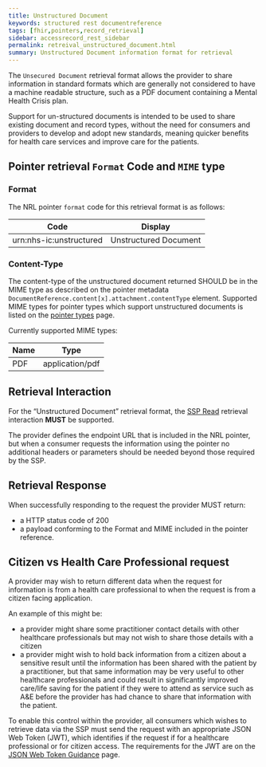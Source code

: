 ```yaml
---
title: Unstructured Document
keywords: structured rest documentreference
tags: [fhir,pointers,record_retrieval]
sidebar: accessrecord_rest_sidebar
permalink: retreival_unstructured_document.html
summary: Unstructured Document information format for retrieval
---
```



The `Unsecured Document` retrieval format allows the provider to share information in standard formats which are generally not considered to have a machine readable structure, such as a PDF document containing a Mental Health Crisis plan.

Support for un-structured documents is intended to be used to share existing document and record types, without the need for consumers and providers to develop and adopt new standards, meaning quicker benefits for health care services and improve care for the patients.


## Pointer retrieval `Format` Code and `MIME` type

### Format

The NRL pointer `format` code for this retrieval format is as follows: 

| Code | Display |
| --- | --- |
| urn:nhs-ic:unstructured | Unstructured Document |


### Content-Type

The content-type of the unstructured document returned SHOULD be in the MIME type as described on the pointer metadata `DocumentReference.content[x].attachment.contentType` element. Supported MIME types for pointer types which support unstructured documents is listed on the [pointer types](supported_pointer_types.html) page.

Currently supported MIME types:

| Name | Type |
| --- | --- |
| PDF | application/pdf |


## Retrieval Interaction  

For the “Unstructured Document” retrieval format, the [SSP Read](retrieval_ssp.html) retrieval interaction **MUST** be supported.

The provider defines the endpoint URL that is included in the NRL pointer, but when a consumer requests the information using the pointer no additional headers or parameters should be needed beyond those required by the SSP.


## Retrieval Response 

When successfully responding to the request the provider MUST return: 

- a HTTP status code of 200
- a payload conforming to the Format and MIME included in the pointer reference.


## Citizen vs Health Care Professional request

A provider may wish to return different data when the request for information is from a health care professional to when the request is from a citizen facing application.

An example of this might be:
- a provider might share some practitioner contact details with other healthcare professionals but may not wish to share those details with a citizen
- a provider might wish to hold back information from a citizen about a sensitive result until the information has been shared with the patient by a practitioner, but that same information may be very useful to other healthcare professionals and could result in significantly improved care/life saving for the patient if they were to attend as service such as A&E before the provider has had chance to share that information with the patient.

To enable this control within the provider, all consumers which wishes to retrieve data via the SSP must send the request with an appropriate JSON Web Token (JWT), which identifies if the request if for a healthcare professional or for citizen access. The requirements for the JWT are on the [JSON Web Token Guidance](jwt_guidance.html) page.

